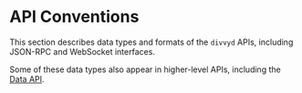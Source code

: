 # API Conventions

This section describes data types and formats of the `divvyd` APIs, including JSON-RPC and WebSocket interfaces.

Some of these data types also appear in higher-level APIs, including the [Data API](data-api.html).
